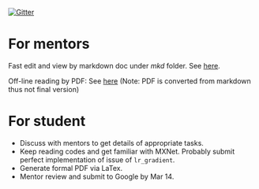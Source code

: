 
[![Gitter](https://badges.gitter.im/Puriney/mxnet-gsoc-yunyan-application.svg)](https://gitter.im/Puriney/mxnet-gsoc-yunyan-application?utm_source=badge&utm_medium=badge&utm_campaign=pr-badge)

# For mentors

Fast edit and view by markdown doc under *mkd* folder. See [here](https://github.com/Puriney/mxnet-gsoc-yunyan-application/blob/master/mkd/Student%20Application.md).

Off-line reading by PDF: See
[here](https://github.com/Puriney/mxnet-gsoc-yunyan-application/blob/master/Student%20Application.pdf) (Note: PDF is converted
from markdown thus not final version)

# For student

- Discuss with mentors to get details of appropriate tasks.
- Keep reading codes and get familiar with MXNet. Probably submit perfect
  implementation of issue of `lr_gradient`.
- Generate formal PDF via LaTex.
- Mentor review and submit to Google by Mar 14.
